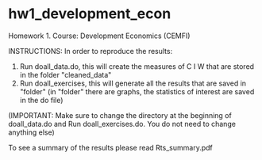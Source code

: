 # hw1_development_econ
Homework 1. Course: Development Economics (CEMFI)

INSTRUCTIONS: In order to reproduce the results: 
  1. Run doall_data.do, this will create the measures of C I W that are stored in the folder "cleaned_data"
  2. Run doall_exercises, this will generate all the results that are saved in "folder" (in "folder" there are graphs, the statistics of   interest are saved in the do file)
  
  (IMPORTANT: Make sure to change the directory at the beginning of doall_data.do and Run doall_exercises.do. You do not need to change anything else)
    
    
To see a summary of the results please read Rts_summary.pdf

